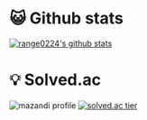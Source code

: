 # 😺 Github stats
[![range0224's github stats](https://github-readme-stats.vercel.app/api?username=range0224&show_icons=true&theme=dracula)](https://github.com/range0224/github-readme-stats)

# 💡 Solved.ac
![mazandi profile](http://mazandi.herokuapp.com/api?handle=gojib2002&theme=cold)
[![solved.ac tier](http://mazassumnida.wtf/api/v2/generate_badge?boj=gojib2002)](https://solved.ac/gojib2002)

